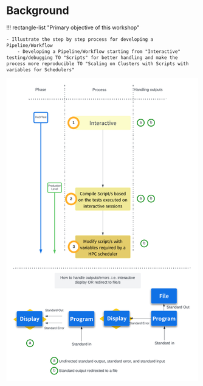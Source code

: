# Background

!!! rectangle-list "Primary objective of this workshop"

    - Illustrate the step by step process for developing a Pipeline/Workflow
        - Developing a Pipeline/Workflow starting from "Interactive" testing/debugging TO "Scripts" for better handling and make the process more reproducible TO "Scaling on Clusters with Scripts with variables for Schedulers"

![image](./nesi_images/phase_process_outputs.png)